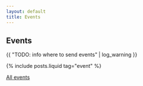 ```yaml
---
layout: default
title: Events
---
```

## Events

{{ "TODO: info where to send events" | log_warning }}

{% include posts.liquid tag="event" %}

<a href="/all_events.html" class="nav_link">All events</a>
